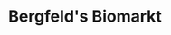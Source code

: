 ---
title: "Bergfeld's Biomarkt"
url: /bonn/bergfelds-biomarkt-clemens-august-strasse/
shop: Lebensmittel
---